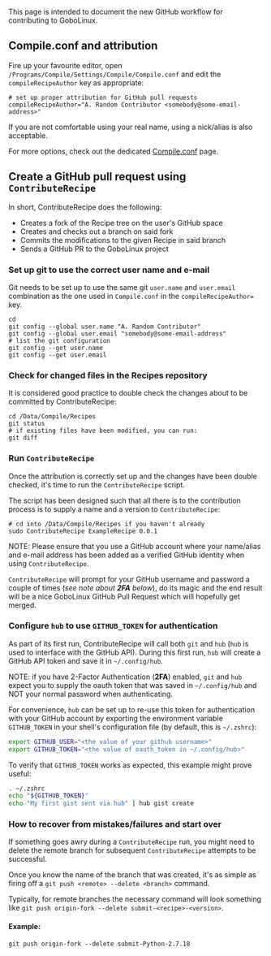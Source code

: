 This page is intended to document the new GitHub workflow for contributing to GoboLinux.

## Compile.conf and attribution

Fire up your favourite editor, open `/Programs/Compile/Settings/Compile/Compile.conf` and edit the `compileRecipeAuthor` key as appropriate:

```
# set up proper attribution for GitHub pull requests
compileRecipeAuthor="A. Random Contributor <somebody@some-email-address>"
```

If you are not comfortable using your real name, using a nick/alias is also acceptable.

For more options, check out the dedicated [Compile.conf](../Compile.conf) page.

## Create a GitHub pull request using `ContributeRecipe`

In short, ContributeRecipe does the following:

* Creates a fork of the Recipe tree on the user's GitHub space
* Creates and checks out a branch on said fork
* Commits the modifications to the given Recipe in said branch
* Sends a GitHub PR to the GoboLinux project

### Set up git to use the correct user name and e-mail

Git needs to be set up to use the same git `user.name` and `user.email` combination as the one used in `Compile.conf` in the `compileRecipeAuthor=` key.

```
cd
git config --global user.name "A. Random Contributor"
git config --global user.email "somebody@some-email-address"
# list the git configuration
git config --get user.name
git config --get user.email
```

### Check for changed files in the Recipes repository

It is considered good practice to double check the changes about to be committed by ContributeRecipe:

```
cd /Data/Compile/Recipes
git status
# if existing files have been modified, you can run:
git diff
```

### Run `ContributeRecipe`

Once the attribution is correctly set up and the changes have been double checked, it's time to run the `ContributeRecipe` script.

The script has been designed such that all there is to the contribution process is to supply a name and a version to `ContributeRecipe`:

```
# cd into /Data/Compile/Recipes if you haven't already
sudo ContributeRecipe ExampleRecipe 0.0.1
```

NOTE: Please ensure that you use a GitHub account where your name/alias and e-mail address has been added as a verified GitHub identity when using `ContributeRecipe`.

`ContributeRecipe` will prompt for your GitHub username and password a couple of times (_see note about **2FA** below_), do its magic and the end result will be a nice GoboLinux GitHub Pull Request which will hopefully get merged.

### Configure `hub` to use `GITHUB_TOKEN` for authentication

As part of its first run, ContributeRecipe will call both `git` and `hub` (`hub` is used to interface with the GitHub API).  During this first run, `hub` will create a GitHub API token and save it in `~/.config/hub`.

NOTE: if you have 2-Factor Authentication (**2FA**) enabled, `git` and `hub` expect you to supply the oauth token that was saved in `~/.config/hub` and NOT your normal password when authenticating.

For convenience, `hub` can be set up to re-use this token for authentication with your GitHub account by exporting the environment variable `GITHUB_TOKEN` in your shell's configuration file (by default, this is `~/.zshrc`):

``` bash
export GITHUB_USER="<the value of your github username>"
export GITHUB_TOKEN="<the value of oauth_token in ~/.config/hub>"
```

To verify that `GITHUB_TOKEN` works as expected, this example might prove useful:

``` bash
. ~/.zshrc
echo "${GITHUB_TOKEN}"
echo "My first gist sent via hub" | hub gist create
```

### How to recover from mistakes/failures and start over

If something goes awry during a `ContributeRecipe` run, you might need to delete the remote branch for subsequent `ContributeRecipe` attempts to be successful.

Once you know the name of the branch that was created, it's as simple as firing off a `git push <remote> --delete <branch>` command.  

Typically, for remote branches the necessary command will look something like `git push origin-fork --delete submit-<recipe>-<version>`.

#### Example:

`git push origin-fork --delete submit-Python-2.7.18`